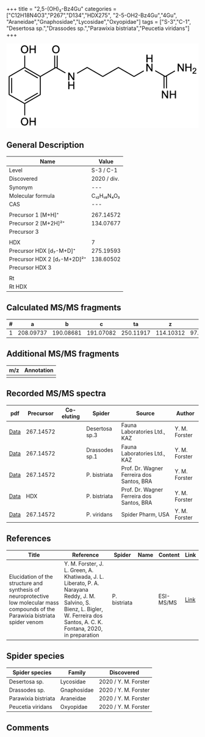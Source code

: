 +++
title = "2,5-(OH)₂-Bz4Gu"
categories = ["C12H18N4O3","P267","D134","HDX275",
"2-5-OH2-Bz4Gu","4Gu",
"Araneidae","Gnaphosidae","Lycosidae","Oxyopidae"]
tags = ["S-3","C-1",
"Desertosa sp.","Drassodes sp.","Parawixia bistriata","Peucetia viridans"]
+++

![](/img/2-5-OH2-Bz4Gu.png)

## General Description

| Name                       | Value              |
|----------------------------|--------------------|
| Level                      | S-3 / C-1          |
| Discovered                 | 2020 / div. |
| Synonym                    | ---                |
| Molecular formula          | C₁₂H₁₈N₄O₃                   |
| CAS                        | ---                |
|                            |                    |
| Precursor 1 [M+H]⁺         | 267.14572                   |
| Precursor 2 [M+2H]²⁺       | 134.07677                   |
| Precursor 3                |                    |
|                            |                    |
| HDX                        | 7                   |
| Precursor HDX   [d₇-M+D]⁺   | 275.19593                   |
| Precursor HDX 2 [d₇-M+2D]²⁺ | 138.60502                   |
| Precursor HDX 3            |                    |
|                            |                    |
| Rt                         |                    |
| Rt HDX                     |                    |

## Calculated MS/MS fragments

| # | a         | b         | c         | ta        | z         | y         | tz        |
|---|-----------|-----------|-----------|-----------|-----------|-----------|-----------|
| 1 | 208.09737 | 190.08681 | 191.07082 | 250.11917 | 114.10312 | 97.07657 | 131.12967 |

## Additional MS/MS fragments

| m/z | Annotation |
|-----|------------|
|     |            |

## Recorded MS/MS spectra

| pdf                                             | Precursor | Co-eluting | Spider      | Source                       | Author        |
|-------------------------------------------------|-----------|------------|-------------|------------------------------|---------------|
| [Data](/pdf/Desertosa-sp3/267_2-5-OH2-Bz4Gu_De-sp3.pdf) | 267.14572 |           | Desertosa sp.3 | Fauna Laboratories Ltd., KAZ | Y. M. Forster |
| [Data](/pdf/Drassodes-sp1/267_2-5-OH2-Bz4Gu_Dr-sp1.pdf) | 267.14572 |           | Drassodes sp.1 | Fauna Laboratories Ltd., KAZ | Y. M. Forster |
| [Data](/pdf/P-bistriata/267_2-5-OH2-Bz4Gu_Pb.pdf) | 267.14572 |           | P. bistriata | Prof. Dr. Wagner Ferreira dos Santos, BRA | Y. M. Forster |
| [Data](/pdf/P-bistriata/267_2-5-OH2-Bz4Gu_Pb_HDX.pdf) | HDX |           | P. bistriata | Prof. Dr. Wagner Ferreira dos Santos, BRA | Y. M. Forster |
| [Data](/pdf/P-viridans/267_2-5-OH2-Bz4Gu_Pv.pdf) | 267.14572 |           | P. viridans | Spider Pharm, USA | Y. M. Forster |


## References

| Title | Reference | Spider | Name | Content | Link |
|-------|-----------|--------|------|---------|------|
| Elucidation of the structure and synthesis of neuroprotective low molecular mass compounds of the Parawixia bistriata spider venom      | Y. M. Forster, J. L. Green, A. Khatiwada, J. L. Liberato, P. A. Narayana Reddy, J. M. Salvino, S. Bienz, L. Bigler, W. Ferreira dos Santos, A. C. K. Fontana, 2020, in preparation          | P. bistriata       |      | ESI-MS/MS        | [Link](unknown)     |

## Spider species

| Spider species     | Family     | Discovered           |
|--------------------|------------|----------------------|
| Desertosa sp. | Lycosidae | 2020 / Y. M. Forster |
| Drassodes sp. | Gnaphosidae | 2020 / Y. M. Forster |
| Parawixia bistriata | Araneidae | 2020 / Y. M. Forster |
| Peucetia viridans | Oxyopidae | 2020 / Y. M. Forster |

## Comments